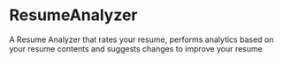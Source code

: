# ResumeAnalyzer
A Resume Analyzer that rates your resume, performs analytics based on your resume contents and suggests changes to improve your resume
